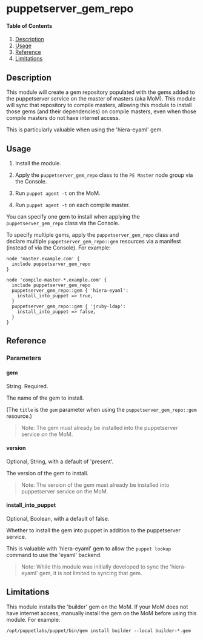# puppetserver_gem_repo

#### Table of Contents

1. [Description](#description)
1. [Usage](#usage)
1. [Reference](#reference)
1. [Limitations](#limitations)

## Description

This module will create a gem repository populated with the gems added to the puppetserver service on the master of masters (aka MoM).
This module will sync that repository to compile masters,
allowing this module to install those gems (and their dependencies) on compile masters,
even when those compile masters do not have internet access.

This is particularly valuable when using the 'hiera-eyaml' gem.

## Usage

1. Install the module.

1. Apply the `puppetserver_gem_repo` class to the `PE Master` node group via the Console.

1. Run `puppet agent -t` on the MoM.

1. Run `puppet agent -t` on each compile master.

You can specify one gem to install when applying the `puppetserver_gem_repo` class via the Console.

To specify multiple gems, apply the `puppetserver_gem_repo` class and declare multiple `puppetserver_gem_repo::gem` resources via a manifest (instead of via the Console). For example:

```
node 'master.example.com' {
  include puppetserver_gem_repo
}

node 'compile-master-*.example.com' {
  include puppetserver_gem_repo
  puppetserver_gem_repo::gem { 'hiera-eyaml':
    install_into_puppet => true,
  }
  puppetserver_gem_repo::gem { 'jruby-ldap':
    install_into_puppet => false,
  }
}
```

## Reference

### Parameters

#### gem

String. Required.

The name of the gem to install.

(The `title` is the `gem` parameter when using the `puppetserver_gem_repo::gem` resource.)

> Note: The gem must already be installed into the puppetserver service on the MoM.

#### version

Optional, String, with a default of 'present'.

The version of the gem to install.

> Note: The version of the gem must already be installed into puppetserver service on the MoM.

#### install_into_puppet

Optional, Boolean, with a default of false.

Whether to install the gem into puppet in addition to the puppetserver service.

This is valuable with 'hiera-eyaml' gem to allow the `puppet lookup` command to use the 'eyaml' backend.

> Note: While this module was initially developed to sync the 'hiera-eyaml' gem, it is not limited to syncing that gem.

## Limitations

This module installs the 'builder' gem on the MoM. If your MoM does not have internet access, manually install the gem on the MoM before using this module. For example:

```
/opt/puppetlabs/puppet/bin/gem install builder --local builder-*.gem
```
